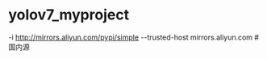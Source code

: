 # yolov7_myproject

-i http://mirrors.aliyun.com/pypi/simple --trusted-host mirrors.aliyun.com  # 国内源
